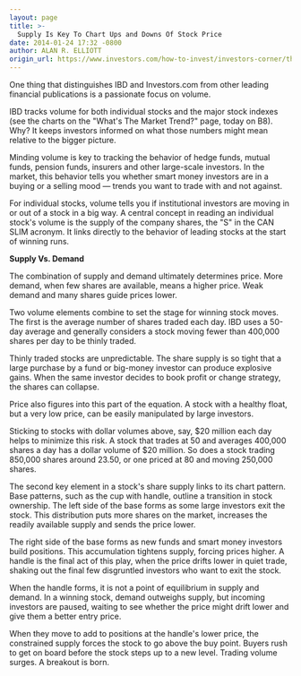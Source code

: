```yaml
---
layout: page
title: >-
  Supply Is Key To Chart Ups and Downs Of Stock Price
date: 2014-01-24 17:32 -0800
author: ALAN R. ELLIOTT
origin_url: https://www.investors.com/how-to-invest/investors-corner/the-s-in-can-slim/
---
```


One thing that distinguishes IBD and Investors.com from other leading financial publications is a passionate focus on volume.

IBD tracks volume for both individual stocks and the major stock indexes (see the charts on the "What's The Market Trend?" page, today on B8). Why? It keeps investors informed on what those numbers might mean relative to the bigger picture.

Minding volume is key to tracking the behavior of hedge funds, mutual funds, pension funds, insurers and other large-scale investors. In the market, this behavior tells you whether smart money investors are in a buying or a selling mood — trends you want to trade with and not against.

For individual stocks, volume tells you if institutional investors are moving in or out of a stock in a big way. A central concept in reading an individual stock's volume is the supply of the company shares, the "S" in the CAN SLIM acronym. It links directly to the behavior of leading stocks at the start of winning runs.

**Supply Vs. Demand**

The combination of supply and demand ultimately determines price. More demand, when few shares are available, means a higher price. Weak demand and many shares guide prices lower.

Two volume elements combine to set the stage for winning stock moves. The first is the average number of shares traded each day. IBD uses a 50-day average and generally considers a stock moving fewer than 400,000 shares per day to be thinly traded.

Thinly traded stocks are unpredictable. The share supply is so tight that a large purchase by a fund or big-money investor can produce explosive gains. When the same investor decides to book profit or change strategy, the shares can collapse.

Price also figures into this part of the equation. A stock with a healthy float, but a very low price, can be easily manipulated by large investors.

Sticking to stocks with dollar volumes above, say, \$20 million each day helps to minimize this risk. A stock that trades at 50 and averages 400,000 shares a day has a dollar volume of \$20 million. So does a stock trading 850,000 shares around 23.50, or one priced at 80 and moving 250,000 shares.

The second key element in a stock's share supply links to its chart pattern. Base patterns, such as the cup with handle, outline a transition in stock ownership. The left side of the base forms as some large investors exit the stock. This distribution puts more shares on the market, increases the readily available supply and sends the price lower.

The right side of the base forms as new funds and smart money investors build positions. This accumulation tightens supply, forcing prices higher. A handle is the final act of this play, when the price drifts lower in quiet trade, shaking out the final few disgruntled investors who want to exit the stock.

When the handle forms, it is not a point of equilibrium in supply and demand. In a winning stock, demand outweighs supply, but incoming investors are paused, waiting to see whether the price might drift lower and give them a better entry price.

When they move to add to positions at the handle's lower price, the constrained supply forces the stock to go above the buy point. Buyers rush to get on board before the stock steps up to a new level. Trading volume surges. A breakout is born.
